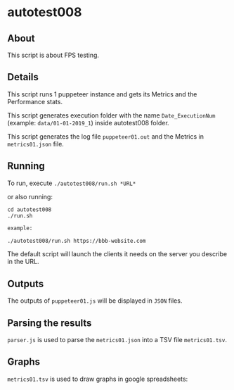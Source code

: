 # autotest008

## About

This script is about FPS testing.

## Details

This script runs 1 puppeteer instance and gets its Metrics and the Performance stats.

This script generates execution folder with the name `Date_ExecutionNum` (example: `data/01-01-2019_1`) inside autotest008 folder.

This script generates the log file `puppeteer01.out` and the Metrics in `metrics01.json` file.

## Running

To run, execute `./autotest008/run.sh *URL*`

or also running: 

```
cd autotest008
./run.sh
```

~~~bash
example: 

./autotest008/run.sh https://bbb-website.com
~~~

The default script will launch the clients it needs on the server you describe in the URL.

## Outputs

The outputs of `puppeteer01.js` will be displayed in `JSON` files.

## Parsing the results

`parser.js` is used to parse the `metrics01.json` into a TSV file `metrics01.tsv`.

## Graphs

`metrics01.tsv` is used to draw graphs in google spreadsheets: